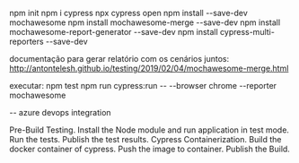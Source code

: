 npm init
npm i cypress
npx cypress open
npm install --save-dev mochawesome
npm install mochawesome-merge --save-dev
npm install mochawesome-report-generator --save-dev
npm install cypress-multi-reporters --save-dev


documentação para gerar relatório com os cenários juntos:
http://antontelesh.github.io/testing/2019/02/04/mochawesome-merge.html

executar:
npm test
npm run cypress:run -- --browser chrome --reporter mochawesome

-- azure devops integration

Pre-Build Testing.
Install the Node module and run application in test mode.
Run the tests.
Publish the test results.
Cypress Containerization.
Build the docker container of cypress.
Push the image to container.
Publish the Build.